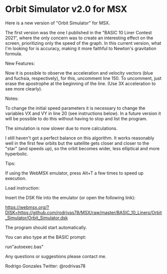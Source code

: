 

Orbit Simulator v2.0 for MSX
============================


Here is a new version of "Orbit Simulator" for MSX.


The first version was the one I published in the "BASIC 10 Liner Contest 2021", where the only concern was to create an interesting effect on the screen, prioritizing only the speed of the graph.
In this current version, what I'm looking for is accuracy, making it more faithful to Newton's gravitation formula.

New Features:

Now it is possible to observe the acceleration and velocity vectors (blue and fuchsia, respectively), for this, uncomment line 150. To uncomment, just erase the apostrophe at the beginning of the line. (Use 3X acceleration to see more clearly).

Notes:

To change the initial speed parameters it is necessary to change the variables VX and VY in line 20 (see instructions below). In a future version it will be possible to do this without having to stop and list the program.

The simulation is now slower due to more calculations.

I still haven't got a perfect balance on this algorithm. It works reasonably well in the first few orbits but the satellite gets closer and closer to the "star" (and speeds up), so the orbit becomes wider, less elliptical and more hyperbolic.

Tips:

If using the WebMSX emulator, press Alt+T a few times to speed up execution.

Load instruction:

Insert the DSK file into the emulator (or open the following link):

https://webmsx.org/?DISK=https://github.com/rodrivas78/MSX/raw/master/BASIC_10_Liners/Orbit_Simulator/Orbit_Simulator.dsk

The program should start automatically.

You can also type at the BASIC prompt:

run"autoexec.bas" <ENTER>

Any questions or suggestions please contact me.

Rodrigo Gonzales
Twitter: @rodrivas78


